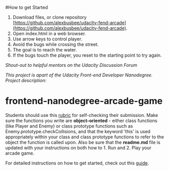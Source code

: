 #How to get Started
1. Download files, or clone repository [https://github.com/alexbusbee/udacity-fend-arcade](https://github.com/alexbusbee/udacity-fend-arcade).
1. Open index.html in a web browser.
1. Use arrow keys to control player.
1. Avoid the bugs while crossing the street.
1. The goal is to reach the water.
1. If the bugs touch the player, you reset to the starting point to try again.

*Shout-out to helpful mentors on the Udacity Discussion Forum*

*This project is apart of the Udacity Front-end Developer Nanodegree. Project description:*

frontend-nanodegree-arcade-game
===============================

Students should use this [rubric](https://review.udacity.com/#!/projects/2696458597/rubric) for self-checking their submission. Make sure the functions you write are **object-oriented** - either class functions (like Player and Enemy) or class prototype functions such as Enemy.prototype.checkCollisions, and that the keyword 'this' is used appropriately within your class and class prototype functions to refer to the object the function is called upon. Also be sure that the **readme.md** file is updated with your instructions on both how to 1. Run and 2. Play your arcade game.

For detailed instructions on how to get started, check out this [guide](https://docs.google.com/document/d/1v01aScPjSWCCWQLIpFqvg3-vXLH2e8_SZQKC8jNO0Dc/pub?embedded=true).
